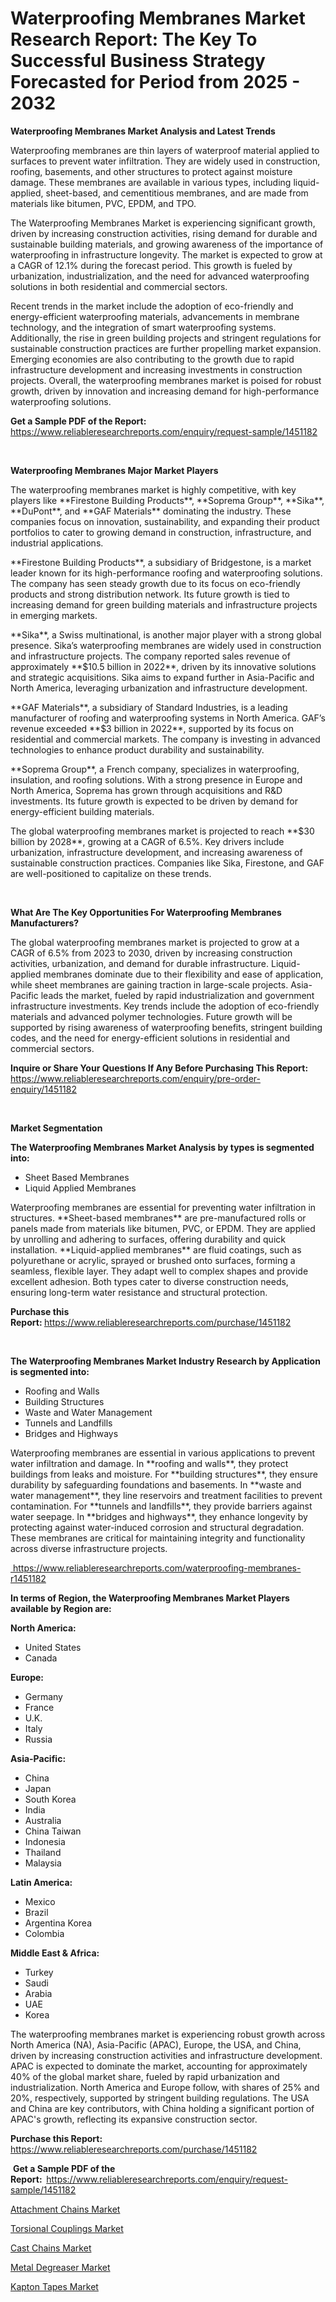 <p><h1>Waterproofing Membranes Market Research Report: The Key To Successful Business Strategy Forecasted for Period from 2025 - 2032</h1></p><p><strong>Waterproofing Membranes Market Analysis and Latest Trends</strong></p>
<p><p>Waterproofing membranes are thin layers of waterproof material applied to surfaces to prevent water infiltration. They are widely used in construction, roofing, basements, and other structures to protect against moisture damage. These membranes are available in various types, including liquid-applied, sheet-based, and cementitious membranes, and are made from materials like bitumen, PVC, EPDM, and TPO.</p><p>The Waterproofing Membranes Market is experiencing significant growth, driven by increasing construction activities, rising demand for durable and sustainable building materials, and growing awareness of the importance of waterproofing in infrastructure longevity. The market is expected to grow at a CAGR of 12.1% during the forecast period. This growth is fueled by urbanization, industrialization, and the need for advanced waterproofing solutions in both residential and commercial sectors.</p><p>Recent trends in the market include the adoption of eco-friendly and energy-efficient waterproofing materials, advancements in membrane technology, and the integration of smart waterproofing systems. Additionally, the rise in green building projects and stringent regulations for sustainable construction practices are further propelling market expansion. Emerging economies are also contributing to the growth due to rapid infrastructure development and increasing investments in construction projects. Overall, the waterproofing membranes market is poised for robust growth, driven by innovation and increasing demand for high-performance waterproofing solutions.</p></p>
<p><strong>Get a Sample PDF of the Report:&nbsp;</strong> <a href="https://www.reliableresearchreports.com/enquiry/request-sample/1451182?utm_campaign=13&utm_medium=2&utm_source=Github&utm_content=ia&utm_term=26012025&utm_id=waterproofing-membranes">https://www.reliableresearchreports.com/enquiry/request-sample/1451182</a></p>
<p>&nbsp;</p>
<p><strong>Waterproofing Membranes Major Market Players</strong></p>
<p><p>The waterproofing membranes market is highly competitive, with key players like **Firestone Building Products**, **Soprema Group**, **Sika**, **DuPont**, and **GAF Materials** dominating the industry. These companies focus on innovation, sustainability, and expanding their product portfolios to cater to growing demand in construction, infrastructure, and industrial applications.</p><p>**Firestone Building Products**, a subsidiary of Bridgestone, is a market leader known for its high-performance roofing and waterproofing solutions. The company has seen steady growth due to its focus on eco-friendly products and strong distribution network. Its future growth is tied to increasing demand for green building materials and infrastructure projects in emerging markets.</p><p>**Sika**, a Swiss multinational, is another major player with a strong global presence. Sika’s waterproofing membranes are widely used in construction and infrastructure projects. The company reported sales revenue of approximately **$10.5 billion in 2022**, driven by its innovative solutions and strategic acquisitions. Sika aims to expand further in Asia-Pacific and North America, leveraging urbanization and infrastructure development.</p><p>**GAF Materials**, a subsidiary of Standard Industries, is a leading manufacturer of roofing and waterproofing systems in North America. GAF’s revenue exceeded **$3 billion in 2022**, supported by its focus on residential and commercial markets. The company is investing in advanced technologies to enhance product durability and sustainability.</p><p>**Soprema Group**, a French company, specializes in waterproofing, insulation, and roofing solutions. With a strong presence in Europe and North America, Soprema has grown through acquisitions and R&D investments. Its future growth is expected to be driven by demand for energy-efficient building materials.</p><p>The global waterproofing membranes market is projected to reach **$30 billion by 2028**, growing at a CAGR of 6.5%. Key drivers include urbanization, infrastructure development, and increasing awareness of sustainable construction practices. Companies like Sika, Firestone, and GAF are well-positioned to capitalize on these trends.</p></p>
<p>&nbsp;</p>
<p><strong>What Are The Key Opportunities For Waterproofing Membranes Manufacturers?</strong></p>
<p><p>The global waterproofing membranes market is projected to grow at a CAGR of 6.5% from 2023 to 2030, driven by increasing construction activities, urbanization, and demand for durable infrastructure. Liquid-applied membranes dominate due to their flexibility and ease of application, while sheet membranes are gaining traction in large-scale projects. Asia-Pacific leads the market, fueled by rapid industrialization and government infrastructure investments. Key trends include the adoption of eco-friendly materials and advanced polymer technologies. Future growth will be supported by rising awareness of waterproofing benefits, stringent building codes, and the need for energy-efficient solutions in residential and commercial sectors.</p></p>
<p><strong>Inquire or Share Your Questions If Any Before Purchasing This Report:</strong> <a href="https://www.reliableresearchreports.com/enquiry/pre-order-enquiry/1451182?utm_campaign=13&utm_medium=2&utm_source=Github&utm_content=ia&utm_term=26012025&utm_id=waterproofing-membranes">https://www.reliableresearchreports.com/enquiry/pre-order-enquiry/1451182</a></p>
<p>&nbsp;</p>
<p><strong>Market Segmentation</strong></p>
<p><strong>The Waterproofing Membranes Market Analysis by types is segmented into:</strong></p>
<p><ul><li>Sheet Based Membranes</li><li>Liquid Applied Membranes</li></ul></p>
<p><p>Waterproofing membranes are essential for preventing water infiltration in structures. **Sheet-based membranes** are pre-manufactured rolls or panels made from materials like bitumen, PVC, or EPDM. They are applied by unrolling and adhering to surfaces, offering durability and quick installation. **Liquid-applied membranes** are fluid coatings, such as polyurethane or acrylic, sprayed or brushed onto surfaces, forming a seamless, flexible layer. They adapt well to complex shapes and provide excellent adhesion. Both types cater to diverse construction needs, ensuring long-term water resistance and structural protection.</p></p>
<p><strong>Purchase this Report:&nbsp;</strong><a href="https://www.reliableresearchreports.com/purchase/1451182?utm_campaign=13&utm_medium=2&utm_source=Github&utm_content=ia&utm_term=26012025&utm_id=waterproofing-membranes">https://www.reliableresearchreports.com/purchase/1451182</a></p>
<p>&nbsp;</p>
<p><strong>The Waterproofing Membranes Market Industry Research by Application is segmented into:</strong></p>
<p><ul><li>Roofing and Walls</li><li>Building Structures</li><li>Waste and Water Management</li><li>Tunnels and Landfills</li><li>Bridges and Highways</li></ul></p>
<p><p>Waterproofing membranes are essential in various applications to prevent water infiltration and damage. In **roofing and walls**, they protect buildings from leaks and moisture. For **building structures**, they ensure durability by safeguarding foundations and basements. In **waste and water management**, they line reservoirs and treatment facilities to prevent contamination. For **tunnels and landfills**, they provide barriers against water seepage. In **bridges and highways**, they enhance longevity by protecting against water-induced corrosion and structural degradation. These membranes are critical for maintaining integrity and functionality across diverse infrastructure projects.</p></p>
<p><a href="https://www.reliableresearchreports.com/waterproofing-membranes-r1451182?utm_campaign=13&utm_medium=2&utm_source=Github&utm_content=ia&utm_term=26012025&utm_id=waterproofing-membranes">&nbsp;https://www.reliableresearchreports.com/waterproofing-membranes-r1451182</a></p>
<p><strong>In terms of Region, the Waterproofing Membranes Market Players available by Region are:</strong></p>
<p>
    <p> <strong> North America: </strong>
        <ul>
            <li>United States</li>
            <li>Canada</li>
        </ul>
        </p> 
    <p> <strong> Europe: </strong>
        <ul>
            <li>Germany</li>
            <li>France</li>
            <li>U.K.</li>
            <li>Italy</li>
            <li>Russia</li>
        </ul>
        </p> 
    <p> <strong> Asia-Pacific: </strong>
        <ul>
            <li>China</li>
            <li>Japan</li>
            <li>South Korea</li>
            <li>India</li>
            <li>Australia</li>
            <li>China Taiwan</li>
            <li>Indonesia</li>
            <li>Thailand</li>
            <li>Malaysia</li>
        </ul>
        </p> 
    <p> <strong> Latin America: </strong>
        <ul>
            <li>Mexico</li>
            <li>Brazil</li>
            <li>Argentina Korea</li>
            <li>Colombia</li>
        </ul>
        </p> 
    <p> <strong> Middle East & Africa: </strong>
        <ul>
            <li>Turkey</li>
            <li>Saudi</li>
            <li>Arabia</li>
            <li>UAE</li>
            <li>Korea</li>
        </ul>
    </p>
    </p>
<p><p>The waterproofing membranes market is experiencing robust growth across North America (NA), Asia-Pacific (APAC), Europe, the USA, and China, driven by increasing construction activities and infrastructure development. APAC is expected to dominate the market, accounting for approximately 40% of the global market share, fueled by rapid urbanization and industrialization. North America and Europe follow, with shares of 25% and 20%, respectively, supported by stringent building regulations. The USA and China are key contributors, with China holding a significant portion of APAC's growth, reflecting its expansive construction sector.</p></p>
<p><strong>Purchase this Report: </strong><a href="https://www.reliableresearchreports.com/purchase/1451182?utm_campaign=13&utm_medium=2&utm_source=Github&utm_content=ia&utm_term=26012025&utm_id=waterproofing-membranes">https://www.reliableresearchreports.com/purchase/1451182</a></p>
<p>&nbsp;<strong>Get a Sample PDF of the Report:&nbsp;&nbsp;</strong><a href="https://www.reliableresearchreports.com/enquiry/request-sample/1451182?utm_campaign=13&utm_medium=2&utm_source=Github&utm_content=ia&utm_term=26012025&utm_id=waterproofing-membranes">https://www.reliableresearchreports.com/enquiry/request-sample/1451182</a></p>
<p><strong></strong></p>
<p><p><a href="https://www.linkedin.com/pulse/current-valuation-of68-cagr-report-provides-thorough-yslwf?utm_campaign=13&utm_medium=2&utm_source=Github&utm_content=ia&utm_term=26012025&utm_id=waterproofing-membranes">Attachment Chains Market</a></p><p><a href="https://www.linkedin.com/pulse/challenges-opportunities-torsional-couplings-market-sales-tb0bf?utm_campaign=13&utm_medium=2&utm_source=Github&utm_content=ia&utm_term=26012025&utm_id=waterproofing-membranes">Torsional Couplings Market</a></p><p><a href="https://www.linkedin.com/pulse/forecasting-cast-chains-market-growth-51-cagr-projections-je9nf?utm_campaign=13&utm_medium=2&utm_source=Github&utm_content=ia&utm_term=26012025&utm_id=waterproofing-membranes">Cast Chains Market</a></p><p><a href="https://github.com/rosamariarocque98/Market-Research-Report-List-1/blob/main/metal-degreaser-market.md?utm_campaign=13&utm_medium=2&utm_source=Github&utm_content=ia&utm_term=26012025&utm_id=waterproofing-membranes">Metal Degreaser Market</a></p><p><a href="https://github.com/suleimannichelle7/Market-Research-Report-List-1/blob/main/kapton-tapes-market.md?utm_campaign=13&utm_medium=2&utm_source=Github&utm_content=ia&utm_term=26012025&utm_id=waterproofing-membranes">Kapton Tapes Market</a></p></p>